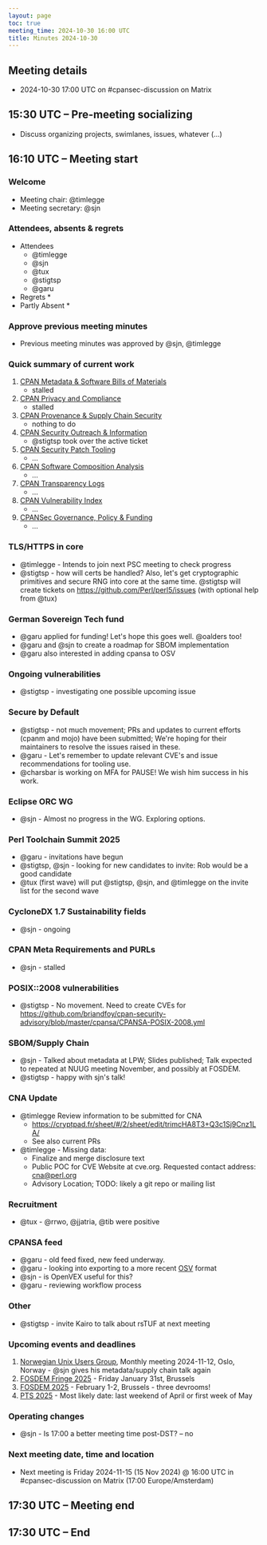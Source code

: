 ```yaml
---
layout: page
toc: true
meeting_time: 2024-10-30 16:00 UTC
title: Minutes 2024-10-30
---
```


## Meeting details

* 2024-10-30 17:00 UTC on #cpansec-discussion on Matrix

## 15:30 UTC – Pre-meeting socializing

*   Discuss organizing projects, swimlanes, issues, whatever (…)

## 16:10 UTC – Meeting start

### Welcome

*   Meeting chair: @timlegge
*   Meeting secretary: @sjn

### Attendees, absents & regrets

*   Attendees
    * @timlegge
    * @sjn
    * @tux
    * @stigtsp
    * @garu
*   Regrets
    * 
*   Partly Absent
    * 

### Approve previous meeting minutes

*   Previous meeting minutes was approved by @sjn, @timlegge

### Quick summary of current work

1.  [CPAN Metadata & Software Bills of Materials](https://github.com/orgs/CPAN-Security/projects/1)
    *   stalled
2.  [CPAN Privacy and Compliance](https://github.com/orgs/CPAN-Security/projects/9)
    *   stalled
3.  [CPAN Provenance & Supply Chain Security](https://github.com/orgs/CPAN-Security/projects/3)
    *   nothing to do
4.  [CPAN Security Outreach & Information](https://github.com/orgs/CPAN-Security/projects/12)
    *   @stigtsp took over the active ticket
5.  [CPAN Security Patch Tooling](https://github.com/orgs/CPAN-Security/projects/11)
    *   …
6.  [CPAN Software Composition Analysis](https://github.com/orgs/CPAN-Security/projects/6)
    *   …
7.  [CPAN Transparency Logs](https://github.com/orgs/CPAN-Security/projects/2)
    *   …
8.  [CPAN Vulnerability Index](https://github.com/orgs/CPAN-Security/projects/10)
    *   …
9.  [CPANSec Governance, Policy & Funding](https://github.com/orgs/CPAN-Security/projects/7)
    *   …

### TLS/HTTPS in core
*   @timlegge - Intends to join next PSC meeting to check progress
*   @stigtsp - how will certs be handled? Also, let's get cryptographic primitives and secure RNG into core at the same time. @stigtsp will create tickets on https://github.com/Perl/perl5/issues (with optional help from @tux)


### German Sovereign Tech fund
*   @garu applied for funding! Let's hope this goes well. @oalders too!
*   @garu and @sjn to create a roadmap for SBOM implementation
*   @garu also interested in adding cpansa to OSV

### Ongoing vulnerabilities
*   @stigtsp - investigating one possible upcoming issue

### Secure by Default
*   @stigtsp - not much movement; PRs and updates to current efforts (cpanm and mojo) have been submitted; We're hoping for their maintainers to resolve the issues raised in these.
*   @garu - Let's remember to update relevant CVE's and issue recommendations for tooling use.
*   @charsbar is working on MFA for PAUSE! We wish him success in his work.

### Eclipse ORC WG
*   @sjn - Almost no progress in the WG. Exploring options.

### Perl Toolchain Summit 2025
*   @garu - invitations have begun
*   @stigtsp, @sjn - looking for new candidates to invite: Rob would be a good candidate
*   @tux (first wave) will put @stigtsp, @sjn, and @timlegge on the invite list for the second wave

### CycloneDX 1.7 Sustainability fields
*   @sjn - ongoing

### CPAN Meta Requirements and PURLs
*   @sjn - stalled

### POSIX::2008 vulnerabilities
*   @stigtsp - No movement. Need to create CVEs for https://github.com/briandfoy/cpan-security-advisory/blob/master/cpansa/CPANSA-POSIX-2008.yml

### SBOM/Supply Chain
*   @sjn - Talked about metadata at LPW; Slides published; Talk expected to repeated at NUUG meeting November, and possibly at FOSDEM.
*   @stigtsp - happy with sjn's talk!

### CNA Update
*   @timlegge Review information to be submitted for CNA
    * https://cryptpad.fr/sheet/#/2/sheet/edit/trimcHA8T3+Q3c1Sj9Cnz1LA/
    * See also current PRs
*   @timlegge - Missing data:
    * Finalize and merge disclosure text
    * Public POC for CVE Website at cve.org. Requested contact address: cna@perl.org
    * Advisory Location; TODO: likely a git repo or mailing list

### Recruitment
*   @tux - @rrwo, @jjatria, @tib were positive

### CPANSA feed
*   @garu - old feed fixed, new feed underway.
*   @garu - looking into exporting to a more recent [OSV](https://osv.dev) format
*   @sjn - is OpenVEX useful for this?
*   @garu - reviewing workflow process

### Other
*   @stigtsp - invite Kairo to talk about rsTUF at next meeting

### Upcoming events and deadlines
1. [Norwegian Unix Users Group](https://nuug.no), Monthly meeting 2024-11-12, Oslo, Norway - @sjn gives his metadata/supply chain talk again
1. [FOSDEM Fringe 2025](https://fosdem.org/2025/fringe/) - Friday January 31st, Brussels
1. [FOSDEM 2025](https://fosdem.org/2025/) - February 1-2, Brussels - three devrooms!
1. [PTS 2025](https://perltoolchainsummit.org/pts2025/) - Most likely date: last weekend of April or first week of May

### Operating changes
*   @sjn - Is 17:00 a better meeting time post-DST? – no

### Next meeting date, time and location
*   Next meeting is Friday 2024-11-15 (15 Nov 2024) @ 16:00 UTC in #cpansec-discussion on Matrix (17:00 Europe/Amsterdam)

## 17:30 UTC – Meeting end

## 17:30 UTC – End
